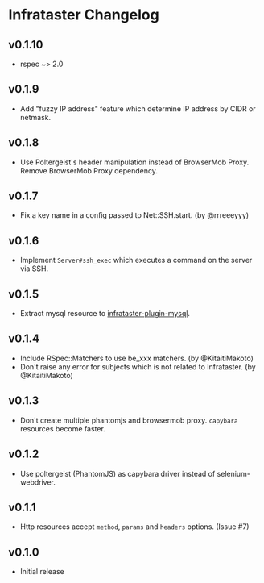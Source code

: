 # Infrataster Changelog

## v0.1.10

* rspec ~> 2.0

## v0.1.9

* Add "fuzzy IP address" feature which determine IP address by CIDR or netmask.

## v0.1.8

* Use Poltergeist's header manipulation instead of BrowserMob Proxy. Remove BrowserMob Proxy dependency.

## v0.1.7

* Fix a key name in a config passed to Net::SSH.start. (by @rrreeeyyy)

## v0.1.6

* Implement `Server#ssh_exec` which executes a command on the server via SSH.

## v0.1.5

* Extract mysql resource to [infrataster-plugin-mysql](https://github.com/ryotarai/infrataster-plugin-mysql).

## v0.1.4

* Include RSpec::Matchers to use be_xxx matchers. (by @KitaitiMakoto)
* Don't raise any error for subjects which is not related to Infrataster. (by @KitaitiMakoto)

## v0.1.3

* Don't create multiple phantomjs and browsermob proxy. `capybara` resources become faster.

## v0.1.2

* Use poltergeist (PhantomJS) as capybara driver instead of selenium-webdriver.

## v0.1.1

* Http resources accept `method`, `params` and `headers` options. (Issue #7)

## v0.1.0

* Initial release

